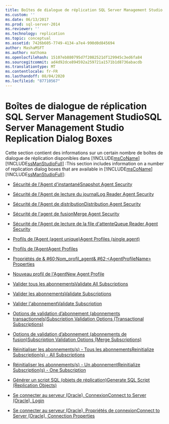 ```yaml
---
title: Boîtes de dialogue de réplication SQL Server Management Studio | Microsoft Docs
ms.custom: ''
ms.date: 06/13/2017
ms.prod: sql-server-2014
ms.reviewer: ''
ms.technology: replication
ms.topic: conceptual
ms.assetid: 7426b605-7749-4134-a7e4-990d0d845694
author: MashaMSFT
ms.author: mathoma
ms.openlocfilehash: 15107eb880795d7f2082521df129945c3ed6fa84
ms.sourcegitcommit: ad4d92dce894592a259721a1571b1d8736abacdb
ms.translationtype: MT
ms.contentlocale: fr-FR
ms.lasthandoff: 08/04/2020
ms.locfileid: "87710567"
---
```

# <a name="sql-server-management-studio-replication-dialog-boxes"></a><span data-ttu-id="fd6fc-102">Boîtes de dialogue de réplication SQL Server Management Studio</span><span class="sxs-lookup"><span data-stu-id="fd6fc-102">SQL Server Management Studio Replication Dialog Boxes</span></span>
  <span data-ttu-id="fd6fc-103">Cette section contient des informations sur un certain nombre de boîtes de dialogue de réplication disponibles dans [!INCLUDE[msCoName](../../includes/msconame-md.md)] [!INCLUDE[ssManStudioFull](../../includes/ssmanstudiofull-md.md)] :</span><span class="sxs-lookup"><span data-stu-id="fd6fc-103">This section includes information on a number of replication dialog boxes that are available in [!INCLUDE[msCoName](../../includes/msconame-md.md)] [!INCLUDE[ssManStudioFull](../../includes/ssmanstudiofull-md.md)]:</span></span>  
  
-   [<span data-ttu-id="fd6fc-104">Sécurité de l'Agent d'instantané</span><span class="sxs-lookup"><span data-stu-id="fd6fc-104">Snapshot Agent Security</span></span>](snapshot-agent-security.md)  
  
-   [<span data-ttu-id="fd6fc-105">Sécurité de l'Agent de lecture du journal</span><span class="sxs-lookup"><span data-stu-id="fd6fc-105">Log Reader Agent Security</span></span>](log-reader-agent-security.md)  
  
-   [<span data-ttu-id="fd6fc-106">Sécurité de l'Agent de distribution</span><span class="sxs-lookup"><span data-stu-id="fd6fc-106">Distribution Agent Security</span></span>](distribution-agent-security.md)  
  
-   [<span data-ttu-id="fd6fc-107">Sécurité de l'agent de fusion</span><span class="sxs-lookup"><span data-stu-id="fd6fc-107">Merge Agent Security</span></span>](merge-agent-security.md)  
  
-   [<span data-ttu-id="fd6fc-108">Sécurité de l'Agent de lecture de la file d'attente</span><span class="sxs-lookup"><span data-stu-id="fd6fc-108">Queue Reader Agent Security</span></span>](queue-reader-agent-security.md)  
  
-   [<span data-ttu-id="fd6fc-109">Profils de l’Agent &#40;agent unique&#41;</span><span class="sxs-lookup"><span data-stu-id="fd6fc-109">Agent Profiles &#40;single agent&#41;</span></span>](agent-profiles-single-agent.md)  
  
-   [<span data-ttu-id="fd6fc-110">Profils de l’Agent</span><span class="sxs-lookup"><span data-stu-id="fd6fc-110">Agent Profiles</span></span>](agent-profiles.md)  
  
-   [<span data-ttu-id="fd6fc-111">Propriétés de & #60;Nom_profil_agent& #62;</span><span class="sxs-lookup"><span data-stu-id="fd6fc-111">&#60;AgentProfileName&#62; Properties</span></span>](agentprofilename-properties.md)  
  
-   [<span data-ttu-id="fd6fc-112">Nouveau profil de l'Agent</span><span class="sxs-lookup"><span data-stu-id="fd6fc-112">New Agent Profile</span></span>](new-agent-profile.md)  
  
-   [<span data-ttu-id="fd6fc-113">Valider tous les abonnements</span><span class="sxs-lookup"><span data-stu-id="fd6fc-113">Validate All Subscriptions</span></span>](validate-all-subscriptions.md)  
  
-   [<span data-ttu-id="fd6fc-114">Valider les abonnements</span><span class="sxs-lookup"><span data-stu-id="fd6fc-114">Validate Subscriptions</span></span>](validate-subscriptions.md)  
  
-   [<span data-ttu-id="fd6fc-115">Valider l'abonnement</span><span class="sxs-lookup"><span data-stu-id="fd6fc-115">Validate Subscription</span></span>](validate-subscription.md)  
  
-   [<span data-ttu-id="fd6fc-116">Options de validation d’abonnement &#40;abonnements transactionnels&#41;</span><span class="sxs-lookup"><span data-stu-id="fd6fc-116">Subscription Validation Options &#40;Transactional Subscriptions&#41;</span></span>](subscription-validation-options-transactional-subscriptions.md)  
  
-   [<span data-ttu-id="fd6fc-117">Options de validation d’abonnement &#40;abonnements de fusion&#41;</span><span class="sxs-lookup"><span data-stu-id="fd6fc-117">Subscription Validation Options &#40;Merge Subscriptions&#41;</span></span>](subscription-validation-options-merge-subscriptions.md)  
  
-   [<span data-ttu-id="fd6fc-118">Réinitialiser les abonnements&#40;s&#41; - Tous les abonnements</span><span class="sxs-lookup"><span data-stu-id="fd6fc-118">Reinitialize Subscription&#40;s&#41; - All Subscriptions</span></span>](reinitialize-subscription-s-all-subscriptions.md)  
  
-   [<span data-ttu-id="fd6fc-119">Réinitialiser les abonnements&#40;s&#41; - Un abonnement</span><span class="sxs-lookup"><span data-stu-id="fd6fc-119">Reinitialize Subscription&#40;s&#41; - One Subscription</span></span>](reinitialize-subscription-s-one-subscription.md)  
  
-   [<span data-ttu-id="fd6fc-120">Générer un script SQL &#40;objets de réplication&#41;</span><span class="sxs-lookup"><span data-stu-id="fd6fc-120">Generate SQL Script &#40;Replication Objects&#41;</span></span>](generate-sql-script-replication-objects.md)  
  
-   [<span data-ttu-id="fd6fc-121">Se connecter au serveur &#40;Oracle&#41;, Connexion</span><span class="sxs-lookup"><span data-stu-id="fd6fc-121">Connect to Server &#40;Oracle&#41;, Login</span></span>](connect-to-server-oracle-login.md)  
  
-   [<span data-ttu-id="fd6fc-122">Se connecter au serveur &#40;Oracle&#41;, Propriétés de connexion</span><span class="sxs-lookup"><span data-stu-id="fd6fc-122">Connect to Server &#40;Oracle&#41;, Connection Properties</span></span>](connect-to-server-oracle-connection-properties.md)  
  
  
